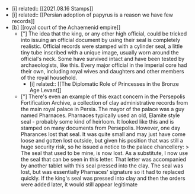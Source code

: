 - [i] related:: [[2021.08.16 Stamps]]
- [i] related:: [[Persian adoption of papyrus is a reason we have few records]]
- [b] [[royal court of the Achaemenid empire]]
	* ["] The idea that the king, or any other high official, could be tricked into issuing an official document by using their seal is completely realistic. Official records were stamped with a cylinder seal, a little tiny tube inscribed with a unique image, usually worn around the official's neck. Some have survived intact and have been tested by archaeologists, like this. Every major official in the imperial core had their own, including royal wives and daughters and other members of the royal household.
		* [i] related:: [[The Diplomatic Role of Princesses in the Bronze Age Levant]]
	* ["] There's even an example of this exact concern in the Persepolis Fortification Archive, a collection of clay administrative records from the main royal palace in Persia. The mayor of the palace was a guy named Pharnaces. Pharnaces typically used an old, Elamite style seal - probably some kind of heirloom. It looked like this and is stamped on many documents from Persepolis. However, one day Pharances lost that seal. It was quite small and may just have come loose and gotten lost outside, but given his position that was still a huge security risk, so he issued a notice to the palace chancellery:
	      > The seal that used to be mine, is now lost. As a substitute, I now use the seal that can be seen in this letter.
	      That letter was accompanied by another tablet with this seal pressed into the clay. The seal was lost, but was essentially Pharnaces' signature so it had to replaced quickly. If the king's seal was pressed into clay and then the orders were added later, it would still appear legitimate